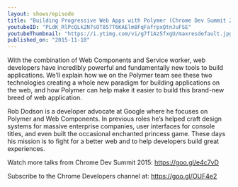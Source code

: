```yaml
---
layout: shows/episode
title: "Building Progressive Web Apps with Polymer (Chrome Dev Summit 2015)"
youtubeID: "PLdK_RlPcQLk2N7sOT857T6KAElm8FqFafrpxQtnJuFSE"
youtubeThumbnail: "https://i.ytimg.com/vi/g7f1Az5fxgU/maxresdefault.jpg"
published_on: "2015-11-18"
---
```


With the combination of Web Components and Service worker, web developers have incredibly powerful and fundamentally new tools to build applications. We’ll explain how we on the Polymer team see these two technologies creating a whole new paradigm for building applications on the web, and how Polymer can help make it easier to build this brand-new breed of web application.

Rob Dodson is a developer advocate at Google where he focuses on Polymer and Web Components. In previous roles he’s helped craft design systems for massive enterprise companies, user interfaces for console titles, and even built the occasional enchanted princess game. These days his mission is to fight for a better web and to help developers build great experiences.

Watch more talks from Chrome Dev Summit 2015: https://goo.gl/e4c7vD

Subscribe to the Chrome Developers channel at: https://goo.gl/OUF4e2
